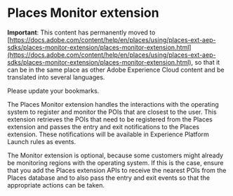 # Places Monitor extension

**Important**: This content has permanently moved to [https://docs.adobe.com/content/help/en/places/using/places-ext-aep-sdks/places-monitor-extension/places-monitor-extension.html](https://docs.adobe.com/content/help/en/places/using/places-ext-aep-sdks/places-monitor-extension/places-monitor-extension.html), so that it can be in the same place as other Adobe Experience Cloud content and be translated into several languages.

Please update your bookmarks.

The Places Monitor extension handles the interactions with the operating system to register and monitor the POIs that are closest to the user. This extension retrieves the POIs that need to be registered from the Places extension and passes the entry and exit notifications to the Places extension. These notifications will be available in Experience Platform Launch rules as events.

The Monitor extension is optional, because some customers might already be monitoring regions with the operating system. If this is the case, ensure that you add the Places extension APIs to receive the nearest POIs from the Places database and to also pass the entry and exit events so that the appropriate actions can be taken.


